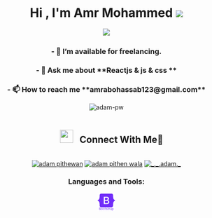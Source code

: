 
<h1 align="center"><b>Hi , I'm Amr Mohammed </b><img src="https://media.giphy.com/media/hvRJCLFzcasrR4ia7z/giphy.gif" width="35"></h1>
<p align="center">
  <a href="https://github.com/amr1abo2hassab3?tab=repositories"><img src="https://readme-typing-svg.herokuapp.com?font=Time+New+Roman&color=cyan&size=25&center=true&vCenter=true&width=600&height=100&lines=Assalamu+O+Alaikum+Warahmatullah..&hearts;++;Self-taught+Front-End+Developer,;Computer+Science+Student,;CTF+Newbie,;Active+Learner/Researcher,;Love+to+learn+new+stuffs..<3"></a>
</p>

<p  align="center">
<h3  align="center">- 🤝 I’m available for freelancing.</h3>
<h3  align="center">- 💬 Ask me about **Reactjs & js & css **</h3>
<h3  align="center">- 📫 How to reach me **amrabohassab123@gmail.com**
</h3>
</p>

<p align="center">
<img  src="https://github.com/Adam-pw/Adam-pw/blob/main/animation_500_kxa883sd.gif" width="400px" height="400px" alt="adam-pw" />
</p>

<div id="user-content-toc">
  <ul align="center">
    <summary><h2 style="display: inline-block">  <img src="https://media.giphy.com/media/iY8CRBdQXODJSCERIr/giphy.gif" width="30" height="30" style="margin-right: 10px;"> Connect With Me🤝</h2></summary>
  </ul>
</div>


<!--icons and links-->
<p align="center">
<a  href="https://www.linkedin.com/in/amr-abo-hassab-929099296" target="blank"><img align="center"
      src="https://raw.githubusercontent.com/rahuldkjain/github-profile-readme-generator/master/src/images/icons/Social/linked-in-alt.svg"
      alt="adam pithewan" height="30" width="40" /></a>
  <a href="https://www.facebook.com/amr.mohammadabohassab" target="blank"><img align="center"
      src="https://raw.githubusercontent.com/rahuldkjain/github-profile-readme-generator/master/src/images/icons/Social/facebook.svg"
      alt="adam pithen wala" height="30" width="40" /></a>
  <a href="https://www.instagram.com/amrmohammadabo/" target="blank"><img align="center"
      src="https://raw.githubusercontent.com/rahuldkjain/github-profile-readme-generator/master/src/images/icons/Social/instagram.svg"
      alt="_._.adam._" height="30" width="40" /></a>
</p>


<h3 align="center">Languages and Tools:</h3>
<p align="center"> 
    <a href="https://getbootstrap.com" target="_blank" rel="noreferrer">
    <img src="https://raw.githubusercontent.com/devicons/devicon/master/icons/bootstrap/bootstrap-plain-wordmark.svg"
      alt="bootstrap" width="40" height="40" /> </a> 
  

  



